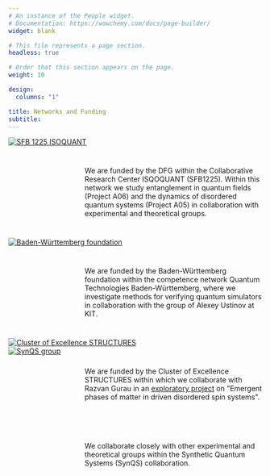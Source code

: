 ```yaml
---
# An instance of the People widget.
# Documentation: https://wowchemy.com/docs/page-builder/
widget: blank

# This file represents a page section.
headless: true

# Order that this section appears on the page.
weight: 10

design:
  columns: "1"

title: Networks and Funding
subtitle:
--- 
```

<div class="img-row">
  <div class="img-column3">
    <a href="https://www.isoquant-heidelberg.de/">
      <img src="/logos/isoquant.jpg" alt="SFB 1225 ISOQUANT">
    </a>
  </div>
  <span style="float: right; width: 70%; padding: 40px 0px">We are funded by the DFG within the Collaborative Research Center ISQOQUANT (SFB1225). Within this network we study entanglement in quantum fields (Project A06) and the dynamics of disordered quantum systems (Project A05) in collaboration with experimental and theoretical groups.</span>
</div>
  
<div class="img-row">
  <div class="img-column3">
    <a href="hhttps://www.bwstiftung.de/de/programm/quantentechnologie/">
      <img src="/logos/bw_stiftung.png" alt="Baden-Württemberg foundation">
    </a>
  </div>
  <span style="float: right; width: 70%; padding: 40px 0px">We are funded by the Baden-Württemberg foundation within the competence network Quantum Technologies Baden-Württemberg, where we investigate methods for verifying quantum simulators in collaboration with the group of Alexey Ustinov at KIT.</span>
</div>


<div class="img-row">
  <div class="img-column3">
    <a href="https://www.structures.uni-heidelberg.de/">
      <img src="/logos/structures1.png" alt="Cluster of Excellence STRUCTURES">
    </a>
  </div>
  <span style="float: right; width: 70%; padding: 40px 0px">We are funded by the Cluster of Excellence STRUCTURES within which we collaborate with Razvan Gurau in an <a href="https://structures.uni-heidelberg.de/eps.html">exploratory project</a> on "Emergent phases of matter in driven disordered spin systems".</span>
</div>

<div class="img-row">
  <div class="img-column3">
    <a href="https://synqs.org">
      <img src="/logos/synqs.png" alt="SynQS group">
    </a>
  </div>
  <span style="float: right; width: 70%; padding: 40px 0px">We collaborate closely with other experimental and theoretical groups within the Synthetic Quantum Systems (SynQS) collaboration.</span>
</div>

